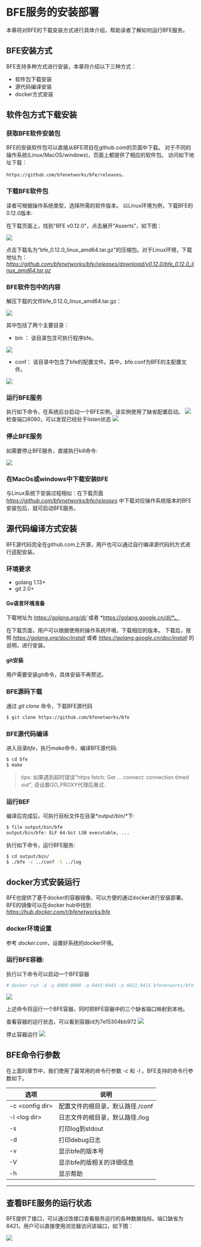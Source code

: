 # BFE服务的安装部署
本章将对BFE的下载安装方式进行具体介绍，帮助读者了解如何运行BFE服务。

## BFE安装方式
BFE支持多种方式进行安装，本章将介绍以下三种方式：
* 软件包下载安装
* 源代码编译安装
* docker方式安装

## 软件包方式下载安装

### 获取BFE软件安装包
BFE的安装软件包可以直接从BFE项目在github.com的页面中下载。
对于不同的操作系统(Linux/MacOS/windows)，页面上都提供了相应的软件包。
访问如下地址下载：

    https://github.com/bfenetworks/bfe/releases。

### 下载BFE软件包
读者可根据操作系统类型，选择所需的软件版本。
以Linux环境为例，下载BFE的0.12.0版本:

在下载页面上，找到"BFE v0.12.0"，点击展开“Asserts”，如下图：

![](img/v0120_assert.png)

点击下载名为"bfe_0.12.0_linux_amd64.tar.gz"的压缩包。对于Linux环境，下载地址为： *https://github.com/bfenetworks/bfe/releases/download/v0.12.0/bfe_0.12.0_linux_amd64.tar.gz*

### BFE软件包中的内容

解压下载的文件bfe_0.12.0_linux_amd64.tar.gz：

![](img/v0120_files.png)

其中包括了两个主要目录：
* bin ： 该目录包含可执行程序bfe。

![](img/v0120_file_bin.png)

* conf： 该目录中包含了bfe的配置文件。其中，bfe.conf为BFE的主配置文件。

![](img/v0120_file_conf.png)

### 运行BFE服务

执行如下命令，在系统后台启动一个BFE实例。该实例使用了缺省配置启动。
![](img/v0120_run.png)
检查端口8080，可以发现已经处于listen状态
![](img/v0120_port.png)

### 停止BFE服务

如需要停止BFE服务，直接执行kill命令: 

![](img/v0120_kill.png)

### 在MacOs或windows中下载安装BFE
与Linux系统下安装过程相似：在下载页面 *https://github.com/bfenetworks/bfe/releases* 中下载对应操作系统版本的BFE安装包后，就可启动BFE服务。


## 源代码编译方式安装
BFE源代码完全在github.com上开源，用户也可以通过自行编译源代码的方式进行适配安装。

### 环境要求
- golang 1.13+
- git 2.0+

#### Go语言环境准备
下载地址为 *https://golang.org/dl/* 或者 *https://golang.google.cn/dl/*。

在下载页面，用户可以根据使用的操作系统环境，下载相应的版本。
下载后，按照 *https://golang.org/doc/install* 或者 *https://golang.google.cn/doc/install* 的说明，进行安装。

#### git安装
用户需要安装git命令，具体安装不再赘述。

### BFE源码下载
通过 *git clone* 命令，下载BFE源代码
```bash
$ git clone https://github.com/bfenetworks/bfe
```

### BFE源代码编译
进入目录*bfe*，执行*make*命令，编译BFE源代码:

```bash
$ cd bfe
$ make
```

> tips: 如果遇到超时错误"https fetch: Get ... connect: connection timed out", 请设置GO_PROXY代理后重试.

### 运行BEF
编译后完成后，可执行目标文件在目录*output/bin/*下:

```bash
$ file output/bin/bfe
output/bin/bfe: ELF 64-bit LSB executable, ...
```

执行如下命令，运行BFE服务:

```bash
$ cd output/bin/
$ ./bfe -c ../conf -l ../log
```

## docker方式安装运行
BFE也提供了基于docker的容器镜像，可以方便的通过docker进行安装部署。
BFE的镜像可以在docker hub中找到 *https://hub.docker.com/r/bfenetworks/bfe*

### docker环境设置
参考 *docker.com*，设置好系统的docker环境。

### 运行BFE容器:
执行以下命令可以启动一个BFE容器
```bash
# docker run -d -p 8080:8080 -p 8443:8443 -p 8421:8421 bfenetworks/bfe
```
![](img/docker_run.png)

上述命令将运行一个BFE容器，同时把BFE容器中的三个缺省端口映射到本地。

查看容器的运行状态，可以看到容器id为7e15304bb972
![](img/docker_ps.png)

停止容器运行
![](img/docker_stop.png)


## BFE命令行参数

在上面的章节中，我们使用了最常用的命令行参数 *-c* 和 *-l* 。BFE支持的命令行参数如下。

|选项|说明|
|---|----|
|-c \<config dir>   |配置文件的根目录，默认路径./conf   |
|-l \<log dir>      |日志文件的根目录，默认路径./log    |
|-s                 |打印log到stdout                |
|-d                 |打印debug日志                  |
|-v                 |显示bfe的版本号                 |
|-V                 |显示bfe的版相关的详细信息        |
|-h                 |显示帮助                       |
---


## 查看BFE服务的运行状态

BFE提供了接口，可以通过改接口查看服务运行的各种数据指标。端口缺省为8421。用户可以直接使用浏览器访问该端口，如下图：

![](img/v0120_monitor.png)


